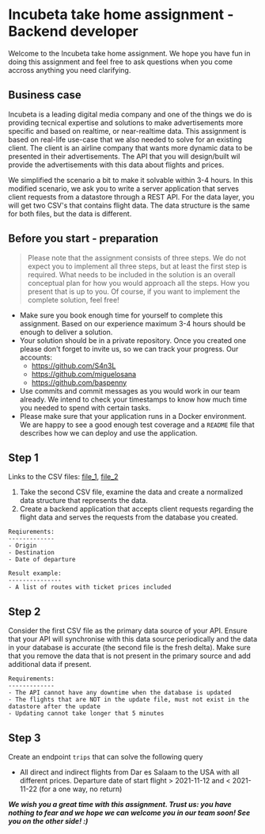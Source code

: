 # Incubeta take home assignment - Backend developer
Welcome to the Incubeta take home assignment. We hope you have fun in doing this assignment and feel free to ask questions when 
you come accross anything you need clarifying.

## Business case
Incubeta is a leading digital media company and one of the things we do is providing tecnical expertise and solutions to make advertisements 
more specific and based on realtime, or near-realtime data.
This assignment is based on real-life use-case that we also needed to solve for an existing client. The client is an airline company
that wants more dynamic data to be presented in their advertisements. The API that you will design/built wil provide the advertisements with this data 
about flights and prices.

We simplified the scenario a bit to make it solvable within 3-4 hours. 
In this modified scenario, we ask you to write a server application that serves client requests from a datastore 
through a REST API. For the data layer, you will get two CSV's that contains flight data. The data structure is 
the same for both files, but the data is different.

## Before you start - preparation

> Please note that the assignment consists of three steps. We do not expect you to implement all three steps, but at least the first step is required.
> What needs to be included in the solution is an overall conceptual plan for how you would approach all the steps. How you present that is up to you.
> Of course, if you want to implement the complete solution, feel free!

- Make sure you book enough time for yourself to complete this assignment. Based on our experience maximum 3-4 hours should be enough to deliver a solution.
- Your solution should be in a private repository. Once you created one please don't forget to invite us, so we can track your progress. 
Our accounts: 
  - https://github.com/S4n3L
  - https://github.com/miguelosana
  - https://github.com/baspenny
- Use commits and commit messages as you would work in our team already. We intend to check your timestamps to know how much time you needed to spend with certain tasks.
- Please make sure that your application runs in a Docker environment. We are happy to see a good enough test coverage and a `README` file that describes how we can deploy and use the application.

## Step 1

Links to the CSV files: [file_1](./file_1.csv), [file_2](./file_2.csv)

1. Take the second CSV file, examine the data and create a normalized data structure that represents the data.
2. Create a backend application that accepts client requests regarding the flight data and serves the requests from the database you created.
```
Reqiurements:  
-------------
- Origin
- Destination
- Date of departure

Result example:
---------------
- A list of routes with ticket prices included
```   

## Step 2

Consider the first CSV file as the primary data source of your API. Ensure that your API will synchronise with this data source periodically 
and the data in your database is accurate (the second file is the fresh delta). Make sure that you remove the data that is not present in the primary source and add additional data if present.
```
Requirements:  
-------------
- The API cannot have any downtime when the database is updated
- The flights that are NOT in the update file, must not exist in the datastore after the update
- Updating cannot take longer that 5 minutes
```

## Step 3

Create an endpoint `trips` that can solve the following query

* All direct and indirect flights from Dar es Salaam to the USA with all different prices. Departure date of start flight > 2021-11-12 and < 2021-11-22 (for a one way, no return) 

***We wish you a great time with this assignment. Trust us: you have nothing to fear and we hope we can welcome you in our team soon! See you on the other side! :)***
